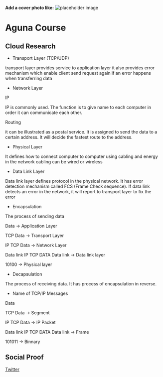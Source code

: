 **Add a cover photo like:**
![placeholder image](https://via.placeholder.com/1200x600)

# Aguna Course

## Cloud Research

- Transport Layer (TCP/UDP)

transport layer provides service to application layer
it also provides error mechanism which enable client send request again if an error happens when transferring data

- Network Layer

IP

IP is commonly used. The function is to give name to each computer in order it can communicate each other.

Routing

it can be illustrated as a postal service. It is assigned to send the data to a certain address. It will decide the fastest route to the address.

- Physical Layer

It defines how to connect computer to computer using cabling and energy in the network
cabling can be wired or wireless

- Data Link Layer

Data link layer defines protocol in the physical network. It has error detection mechanism called FCS (Frame Check sequence). If data link detects an error in the network, it will report to transport layer to fix the error

- Encapsulation

The process of sending data

Data -> Application Layer

TCP Data -> Transport Layer

IP TCP Data -> Network Layer

Data link IP TCP DATA Data link -> Data link layer

10100 -> Physical layer

- Decapsulation

The process of receiving data. It has  process of encapsulation in reverse.

- Name of TCP/IP Messages

Data 

TCP Data -> Segment 

IP TCP Data -> IP Packet 

Data link IP TCP DATA Data link -> Frame

101011 -> Binnary


## Social Proof

[Twitter](https://twitter.com/JoeSeven08/status/1494947230356488192)
